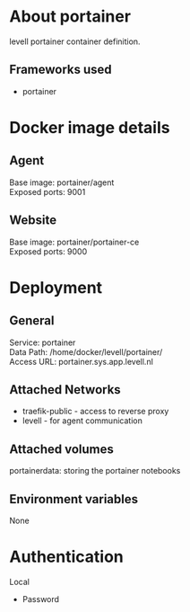 # About portainer
levell portainer container definition.    

## Frameworks used
- portainer  

# Docker image details 
## Agent
Base image: portainer/agent  
Exposed ports: 9001  

## Website
Base image: portainer/portainer-ce  
Exposed ports: 9000

# Deployment
## General
Service: portainer  
Data Path: /home/docker/levell/portainer/  
Access URL: portainer.sys.app.levell.nl  

## Attached Networks
- traefik-public - access to reverse proxy
- levell - for agent communication

## Attached volumes
portainerdata: storing the portainer notebooks  

## Environment variables 
None  

# Authentication
Local
- Password
